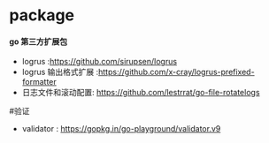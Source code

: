 # package

#### go 第三方扩展包
* logrus :https://github.com/sirupsen/logrus
* logrus 输出格式扩展 :https://github.com/x-cray/logrus-prefixed-formatter
* 日志文件和滚动配置: https://github.com/lestrrat/go-file-rotatelogs

#验证
* validator : https://gopkg.in/go-playground/validator.v9
